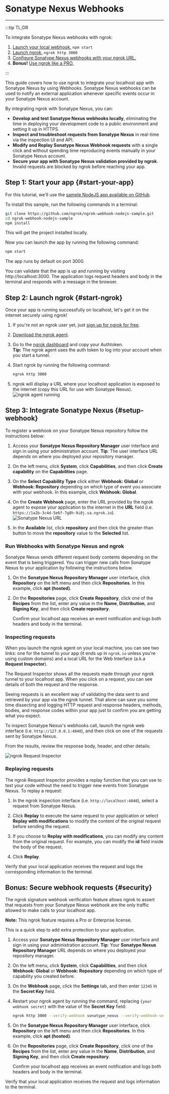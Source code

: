 # Sonatype Nexus Webhooks
------------

:::tip TL;DR

To integrate Sonatype Nexus webhooks with ngrok:
1. [Launch your local webhook.](#start-your-app) `npm start`
1. [Launch ngrok.](#start-ngrok) `ngrok http 3000`
1. [Configure Sonatype Nexus webhooks with your ngrok URL.](#setup-webhook)
1. **Bonus!** [Use ngrok like a PRO.](#security)

:::


This guide covers how to use ngrok to integrate your localhost app with Sonatype Nexus by using Webhooks.
Sonatype Nexus webhooks can be used to notify an external application whenever specific events occur in your Sonatype Nexus account. 

By integrating ngrok with Sonatype Nexus, you can:

- **Develop and test Sonatype Nexus webhooks locally**, eliminating the time in deploying your development code to a public environment and setting it up in HTTPS.
- **Inspect and troubleshoot requests from Sonatype Nexus** in real-time via the inspection UI and API.
- **Modify and Replay Sonatype Nexus Webhook requests** with a single click and without spending time reproducing events manually in your Sonatype Nexus account.
- **Secure your app with Sonatype Nexus validation provided by ngrok**. Invalid requests are blocked by ngrok before reaching your app.


## **Step 1**: Start your app {#start-your-app}

For this tutorial, we'll use the [sample NodeJS app available on GitHub](https://github.com/ngrok/ngrok-webhook-nodejs-sample). 

To install this sample, run the following commands in a terminal:

```bash
git clone https://github.com/ngrok/ngrok-webhook-nodejs-sample.git
cd ngrok-webhook-nodejs-sample
npm install
```

This will get the project installed locally.

Now you can launch the app by running the following command: 

```bash
npm start
```

The app runs by default on port 3000. 

You can validate that the app is up and running by visiting http://localhost:3000. The application logs request headers and body in the terminal and responds with a message in the browser.


## **Step 2**: Launch ngrok {#start-ngrok}

Once your app is running successfully on localhost, let's get it on the internet securely using ngrok! 

1. If you're not an ngrok user yet, just [sign up for ngrok for free](https://ngrok.com/signup).

1. [Download the ngrok agent](https://ngrok.com/download).

1. Go to the [ngrok dashboard](https://dashboard.ngrok.com) and copy your Authtoken. <br />
    **Tip:** The ngrok agent uses the auth token to log into your account when you start a tunnel.
    
1. Start ngrok by running the following command:
    ```bash
    ngrok http 3000
    ```

1. ngrok will display a URL where your localhost application is exposed to the internet (copy this URL for use with Sonatype Nexus).
    ![ngrok agent running](/img/integrations/launch_ngrok_tunnel.png)


## **Step 3**: Integrate Sonatype Nexus {#setup-webhook}

To register a webhook on your Sonatype Nexus repository follow the instructions below:

1. Access your **Sonatype Nexus Repository Manager** user interface and sign in using your administration account.
    **Tip**: The user interface URL depends on where you deployed your repository manager.

1. On the left menu, click **System**, click **Capabilities**, and then click **Create capability** on the **Capabilities** page.

1. On the **Select Capability Type** click either **Webhook: Global** or **Webhook: Repository** depending on which type of event you associate with your webhook. In this example, click **Webhook: Global**.

1. On the **Create Webhook** page, enter the URL provided by the ngrok agent to expose your application to the internet in the **URL** field (i.e. `https://1a2b-3c4d-5e6f-7g8h-9i0j.sa.ngrok.io`).
    ![Sonatype Nexus URL](img/ngrok_url_configuration_sonatype.png)

1. In the **Available** list, click **repository** and then click the greater-than button to move the **repository** value to the **Selected** list.


### Run Webhooks with Sonatype Nexus and ngrok

Sonatype Nexus sends different request body contents depending on the event that is being triggered.
You can trigger new calls from Sonatype Nexus to your application by following the instructions below.

1. On the **Sonatype Nexus Repository Manager** user interface, click **Repository** on the left menu and then click **Repositories**. In this example, click **apt (hosted)**.

1. On the **Repositories** page, click **Create Repository**, click one of the **Recipes** from the list, enter any value in the **Name**, **Distribution**, and **Signing Key**, and then click **Create repository**.

    Confirm your localhost app receives an event notification and logs both headers and body in the terminal.


### Inspecting requests

When you launch the ngrok agent on your local machine, you can see two links: one for the tunnel to your app (it ends up in `ngrok.io` unless you're using custom domains) and a local URL for the Web Interface (a.k.a **Request Inspector**).

The Request Inspector shows all the requests made through your ngrok tunnel to your localhost app. When you click on a request, you can see details of both the request and the response.

Seeing requests is an excellent way of validating the data sent to and retrieved by your app via the ngrok tunnel. That alone can save you some time dissecting and logging HTTP request and response headers, methods, bodies, and response codes within your app just to confirm you are getting what you expect.

To inspect Sonatype Nexus's webhooks call, launch the ngrok web interface (i.e. `http://127.0.0.1:4040`), and then click on one of the requests sent by Sonatype Nexus.

From the results, review the response body, header, and other details:

![ngrok Request Inspector](img/ngrok_introspection_sonatype_webhooks.png)


### Replaying requests

The ngrok Request Inspector provides a replay function that you can use to test your code without the need to trigger new events from Sonatype Nexus. To replay a request:

1. In the ngrok inspection interface (i.e. `http://localhost:4040`), select a request from Sonatype Nexus.

1. Click **Replay** to execute the same request to your application or select **Replay with modifications** to modify the content of the original request before sending the request.

1. If you choose to **Replay with modifications**, you can modify any content from the original request. For example, you can modify the **id** field inside the body of the request.

1. Click **Replay**.

Verify that your local application receives the request and logs the corresponding information to the terminal.


## **Bonus**: Secure webhook requests {#security}

The ngrok signature webhook verification feature allows ngrok to assert that requests from your Sonatype Nexus webhook are the only traffic allowed to make calls to your localhost app.

**Note:** This ngrok feature requires a Pro or Enterprise license.

This is a quick step to add extra protection to your application.

1. Access your **Sonatype Nexus Repository Manager** user interface and sign in using your administration account.
    **Tip**: Your **Sonatype Nexus Repository Manager** URL depends on where you deployed your repository manager.

1. On the left menu, click **System**, click **Capabilities**, and then click **Webhook: Global** or **Webhook: Repository** depending on which type of capability you created before.

1. On the **Webhook** page, click the **Settings** tab, and then enter `12345` in the **Secret Key** field.

1. Restart your ngrok agent by running the command, replacing `{your webhook secret}` with the value of the **Secret Key** field:
    ```bash
    ngrok http 3000 --verify-webhook sonatype_nexus --verify-webhook-secret {your webhook secret}
    ```

1. On the **Sonatype Nexus Repository Manager** user interface, click **Repository** on the left menu and then click **Repositories**. In this example, click **apt (hosted)**.

1. On the **Repositories** page, click **Create Repository**, click one of the **Recipes** from the list, enter any value in the **Name**, **Distribution**, and **Signing Key**, and then click **Create repository**.

    Confirm your localhost app receives an event notification and logs both headers and body in the terminal.

Verify that your local application receives the request and logs information to the terminal.
